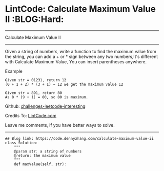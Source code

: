 # LintCode: Calculate Maximum Value II     :BLOG:Hard:


---

Calculate Maximum Value II  

---

Given a string of numbers, write a function to find the maximum value from the string, you can add a + or \* sign between any two numbers,It's different with Calculate Maximum Value, You can insert parentheses anywhere.  

Example  

    Given str = 01231, return 12
    (0 + 1 + 2) * (3 + 1) = 12 we get the maximum value 12

    Given str = 891, return 80
    As 8 * (9 + 1) = 80, so 80 is maximum.

Github: [challenges-leetcode-interesting](https://github.com/DennyZhang/challenges-leetcode-interesting/tree/master/calculate-maximum-value-ii)  

Credits To: [LintCode.com](http://www.lintcode.com/en/problem/calculate-maximum-value-ii/)  

Leave me comments, if you have better ways to solve.  

---

    ## Blog link: https://code.dennyzhang.com/calculate-maximum-value-ii
    class Solution:
        """
        @param str: a string of numbers
        @return: the maximum value
        """
        def maxValue(self, str):